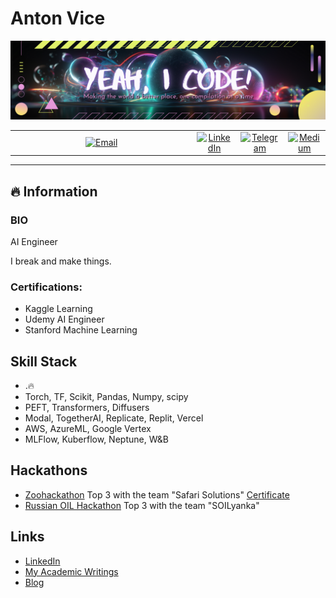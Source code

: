# Anton Vice

<p align="center">
  <img src="https://github.com/antonvice/antonvice/blob/main/Game%20Streamer.png?raw=true" alt="yeahicode">
</p>

<table>
  <tr>
    <td align="center" width="125%"><a href="mailto:anton96vice@gmail.com"><img src="https://img.shields.io/badge/Gmail-D14836?style=for-the-badge&logo=gmail&logoColor=white" alt="Email" /></a></td>
    <td align="center" width="125%"><a href="https://linkedin.com/in/anton96vice"><img src="https://img.shields.io/badge/LinkedIn-0077B5?style=for-the-badge&logo=linkedin&logoColor=white" alt="LinkedIn" /></a></td>
    <td align="center" width="25%"><a href="https://t.me/nucradkillsrats"><img src="https://img.shields.io/badge/Telegram-2CA5E0?style=for-the-badge&logo=telegram&logoColor=white" alt="Telegram" /></a></td>
    <td align="center" width="25%"><a href="https://medium.com/@AI_Whisperer"><img src="https://img.shields.io/badge/Medium-12100E?style=for-the-badge&logo=medium&logoColor=white" alt="Medium" /></a></td>
  </tr>
</table>

---

## 🔥 Information

### BIO
AI Engineer

I break and make things. 

### Certifications:
* Kaggle Learning
* Udemy AI Engineer
* Stanford Machine Learning

## Skill Stack
* .🔥
* Torch, TF, Scikit, Pandas, Numpy, scipy
* PEFT, Transformers, Diffusers
* Modal, TogetherAI, Replicate, Replit, Vercel
* AWS, AzureML, Google Vertex
* MLFlow, Kuberflow, Neptune, W&B


## Hackathons
* [Zoohackathon](https://zoohackathon-2020-europe.devpost.com/) Top 3 with the team "Safari Solutions" [Certificate](https://github.com/anton96vice/Portfolio/blob/main/imgs/Anton%20Vice.pdf)
* [Russian OIL Hackathon](https://vk.com/onlinehackathon) Top 3 with the team "SOILyanka"


## Links
- [LinkedIn](https://www.linkedin.com/in/anton-vice-89563a180/)
- [My Academic Writings](https://www.linkedin.com/in/anton96vice/detail/recent-activity/posts/)
- [Blog](https://www.medium.com/@AI_Whisperer)

